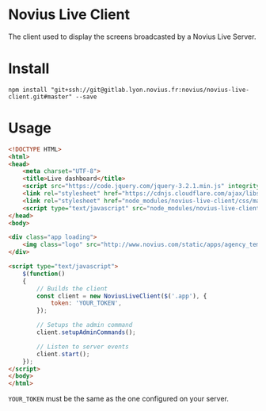 # Novius Live Client

The client used to display the screens broadcasted by a Novius Live Server.

# Install

`npm install "git+ssh://git@gitlab.lyon.novius.fr:novius/novius-live-client.git#master" --save`

# Usage

```html
<!DOCTYPE HTML>
<html>
<head>
    <meta charset="UTF-8">
    <title>Live dashboard</title>
    <script src="https://code.jquery.com/jquery-3.2.1.min.js" integrity="sha256-hwg4gsxgFZhOsEEamdOYGBf13FyQuiTwlAQgxVSNgt4=" crossorigin="anonymous"></script>
    <link rel="stylesheet" href="https://cdnjs.cloudflare.com/ajax/libs/foundation/6.4.3/css/foundation.min.css" />
    <link rel="stylesheet" href="node_modules/novius-live-client/css/main.css" />
    <script type="text/javascript" src="node_modules/novius-live-client/index.js"></script>
</head>
<body>

<div class="app loading">
    <img class="logo" src="http://www.novius.com/static/apps/agency_template/img/logo.png" alt="logo"/>
</div>

<script type="text/javascript">
    $(function()
    {
        // Builds the client
        const client = new NoviusLiveClient($('.app'), {
            token: 'YOUR_TOKEN',
        });

        // Setups the admin command
        client.setupAdminCommands();

        // Listen to server events
        client.start();
    });
</script>
</body>
</html>
```

`YOUR_TOKEN` must be the same as the one configured on your server.
